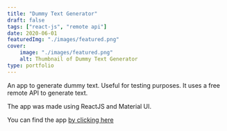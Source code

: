 ```yaml
---
title: "Dummy Text Generator"
draft: false
tags: ["react-js", "remote api"]
date: 2020-06-01
featuredImg: "./images/featured.png"
cover:
    image: "./images/featured.png"
    alt: Thumbnail of Dummy Text Generator
type: portfolio
---
```


An app to generate dummy text. Useful for testing purposes. It uses a free remote API to generate text.

The app was made using ReactJS and Material UI.

You can find the app [by clicking here](https://imranmollajoy.github.io/dummy-text-generator/)
